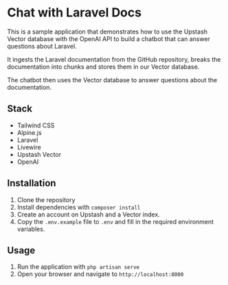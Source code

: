 # Chat with Laravel Docs

This is a sample application that demonstrates how to use the Upstash Vector database with the OpenAI API to build a chatbot that can answer questions about Laravel.

It ingests the Laravel documentation from the GitHub repository, breaks the documentation
into chunks and stores them in our Vector database.

The chatbot then uses the Vector database to answer questions about the documentation.

## Stack
- Tailwind CSS
- Alpine.js
- Laravel
- Livewire
- Upstash Vector
- OpenAI

## Installation

1. Clone the repository
2. Install dependencies with `composer install`
3. Create an account on Upstash and a Vector index.
4. Copy the `.env.example` file to `.env` and fill in the required environment variables.

## Usage

1. Run the application with `php artisan serve`
2. Open your browser and navigate to `http://localhost:8000`
